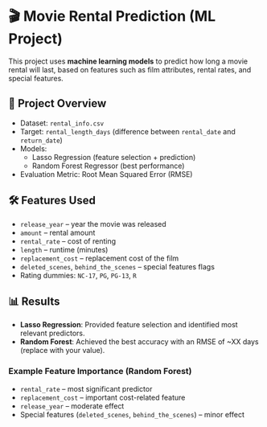 # 🎬 Movie Rental Prediction (ML Project)

This project uses **machine learning models** to predict how long a movie rental will last, based on features such as film attributes, rental rates, and special features.  

## 📌 Project Overview
- Dataset: `rental_info.csv`
- Target: `rental_length_days` (difference between `rental_date` and `return_date`)
- Models:
  - Lasso Regression (feature selection + prediction)
  - Random Forest Regressor (best performance)
- Evaluation Metric: Root Mean Squared Error (RMSE)

## 🛠️ Features Used
- `release_year` – year the movie was released  
- `amount` – rental amount  
- `rental_rate` – cost of renting  
- `length` – runtime (minutes)  
- `replacement_cost` – replacement cost of the film  
- `deleted_scenes`, `behind_the_scenes` – special features flags  
- Rating dummies: `NC-17`, `PG`, `PG-13`, `R`  

## 📊 Results
- **Lasso Regression**: Provided feature selection and identified most relevant predictors.
- **Random Forest**: Achieved the best accuracy with an RMSE of ~XX days (replace with your value).

### Example Feature Importance (Random Forest)
- `rental_rate` – most significant predictor
- `replacement_cost` – important cost-related feature
- `release_year` – moderate effect
- Special features (`deleted_scenes`, `behind_the_scenes`) – minor effect


